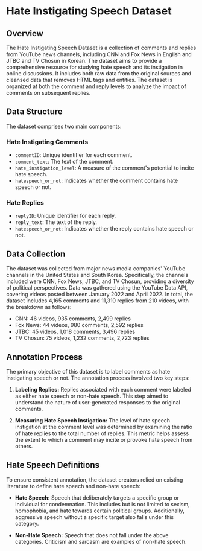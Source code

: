 # Hate Instigating Speech Dataset

## Overview
The Hate Instigating Speech Dataset is a collection of comments and replies from YouTube news channels, including CNN and Fox News in English and JTBC and TV Chosun in Korean. The dataset aims to provide a comprehensive resource for studying hate speech and its instigation in online discussions. It includes both raw data from the original sources and cleansed data that removes HTML tags and entities. The dataset is organized at both the comment and reply levels to analyze the impact of comments on subsequent replies. 

## Data Structure
The dataset comprises two main components:

### Hate Instigating Comments
- `commentID`: Unique identifier for each comment.
- `comment_text`: The text of the comment.
- `hate_instigation_level`: A measure of the comment's potential to incite hate speech.
- `hatespeech_or_not`: Indicates whether the comment contains hate speech or not.

### Hate Replies
- `replyID`: Unique identifier for each reply.
- `reply_text`: The text of the reply.
- `hatespeech_or_not`: Indicates whether the reply contains hate speech or not.

## Data Collection
The dataset was collected from major news media companies' YouTube channels in the United States and South Korea. Specifically, the channels included were CNN, Fox News, JTBC, and TV Chosun, providing a diversity of political perspectives. Data was gathered using the YouTube Data API, covering videos posted between January 2022 and April 2022. In total, the dataset includes 4,165 comments and 11,310 replies from 210 videos, with the breakdown as follows:
- CNN: 46 videos, 935 comments, 2,499 replies
- Fox News: 44 videos, 980 comments, 2,592 replies
- JTBC: 45 videos, 1,018 comments, 3,496 replies
- TV Chosun: 75 videos, 1,232 comments, 2,723 replies

## Annotation Process
The primary objective of this dataset is to label comments as hate instigating speech or not. The annotation process involved two key steps:

1. **Labeling Replies:** Replies associated with each comment were labeled as either hate speech or non-hate speech. This step aimed to understand the nature of user-generated responses to the original comments.

2. **Measuring Hate Speech Instigation:** The level of hate speech instigation at the comment level was determined by examining the ratio of hate replies to the total number of replies. This metric helps assess the extent to which a comment may incite or provoke hate speech from others.

## Hate Speech Definitions
To ensure consistent annotation, the dataset creators relied on existing literature to define hate speech and non-hate speech:

- **Hate Speech:** Speech that deliberately targets a specific group or individual for condemnation. This includes but is not limited to sexism, homophobia, and hate towards certain political groups. Additionally, aggressive speech without a specific target also falls under this category.

- **Non-Hate Speech:** Speech that does not fall under the above categories. Criticism and sarcasm are examples of non-hate speech.
